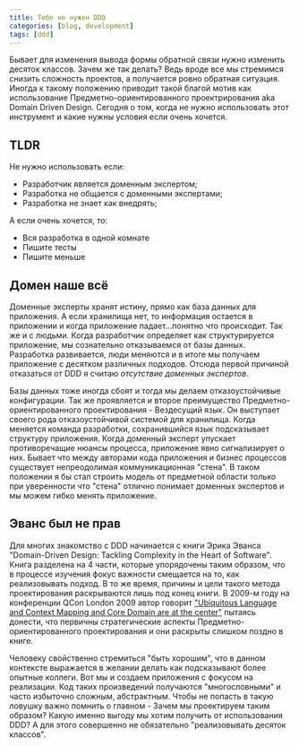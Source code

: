```yaml
---
title: Тебе не нужен DDD
categories: [blog, development]
tags: [ddd]
---
```

Бывает для изменения вывода формы обратной связи нужно изменить десяток классов.
Зачем же так делать? Ведь вроде все мы стремимся снизить сложность проектов,
а получается ровно обратная ситуация. Иногда к такому положению приводит такой
благой мотив как использование Предметно-ориентированного проектрирования aka
Domain Driven Design. Сегодня о том, когда не нужно использовать этот инструмент
и какие нужны условия если очень хочется.
<!--more-->

## TLDR

Не нужно использовать если:

- Разработчик является доменным экспертом;
- Разработка не общается с доменными экспертами;
- Разработка не знает как внедрять;
  
А если очень хочется, то:

- Вся разработка в одной комнате
- Пишите тесты
- Пишите меньше

## Домен наше всё

Доменные эксперты хранят истину, прямо как база данных для приложения.
А если хранилища нет, то информация остается в приложении и когда
приложение падает...понятно что происходит.
Так же и с людьми. Когда разработчик определяет как структурируется
приложение, мы сознательно отказываемся от базы данных. Разработка
развивается, люди меняются и в итоге мы получаем приложение с десятком
различных подходов. Отсюда первой причиной отказаться от DDD я считаю
*отсутствие доменных экспертов*.

Базы данных тоже иногда сбоят и тогда мы делаем отказоустойчивые конфигурации.
Так же проявляется и второе преимущество Предметно-ориентированного
проектирования - Вездесущий язык. Он выступает своего рода отказоустойчивой
системой для хранилища. Когда меняется команда разработки, сохранившийся
язык подсказывает структуру приложения. Когда доменный эксперт упускает
противоречащие нюансы процесса, приложение явно сигнализирует о них.
Бывает что между авторами кода приложения и бизнес процессов существует
непреодолимая коммуникационная "стена". В таком положении я бы стал
строить модель от предметной области только при уверенности что "стена"
отлично понимает доменных экспертов и мы можем гибко менять приложение.

## Эванс был не прав

Для многих знакомство с DDD начинается с книги Эрика Эванса "Domain-Driven
Design: Tackling Complexity in the Heart of Software". Книга разделена на
4 части, которые упорядочены таким образом, что в процессе изучения фокус важности
смещается на то, как реализовывать подход. В то же время, причины и цели такого
метода проектирования раскрываются лишь под конец книги. В 2009-м году на конференции
QCon London 2009 автор говорит ["Ubiquitous Language and Context Mapping and
Core Domain are at the center"](https://qconlondon.com/london-2009/qconlondon.com/london-2009/presentation/What+I've+learned+about+DDD+since+the+book.html)
пытаясь донести, что первичны стратегические аспекты Предметно-ориентированного
проектирования и они раскрыты слишком поздно в книге.

Человеку свойственно стремиться "быть хорошим", что в данном контексте выражается
в желании делать как подсказывают более опытные коллеги. Вот мы и создаем приложения
с фокусом на реализации. Код таких произведений получаются "многословными" и часто
избыточно сложным, абстрактным. Чтобы не попасть в такую ловушку важно помнить о
главном - Зачем мы проектируем таким образом? Какую именно выгоду мы хотим получить
от использования DDD? А для этого совершенно не обязательно "реализовывать десяток
классов".
